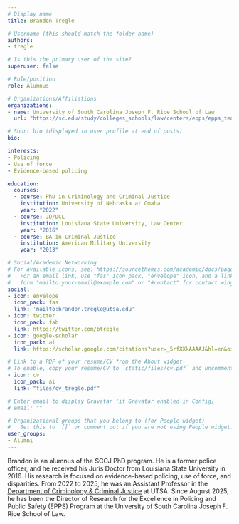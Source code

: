 ```yaml
---
# Display name
title: Brandon Tregle

# Username (this should match the folder name)
authors:
- tregle

# Is this the primary user of the site?
superuser: false

# Role/position
role: Alumnus

# Organizations/Affiliations
organizations:
- name: University of South Carolina Joseph F. Rice School of Law
  url: "https://sc.edu/study/colleges_schools/law/centers/epps/epps_team.php"

# Short bio (displayed in user profile at end of posts)
bio: 

interests:
- Policing
- Use of force
- Evidence-based policing

education:
  courses:
  - course: PhD in Criminology and Criminal Justice
    institution: University of Nebraska at Omaha
    year: "2022"
  - course: JD/DCL
    institution: Louisiana State University, Law Center
    year: "2016"
  - course: BA in Criminal Justice
    institution: American Military University
    year: "2013"

# Social/Academic Networking
# For available icons, see: https://sourcethemes.com/academic/docs/page-builder/#icons
#   For an email link, use "fas" icon pack, "envelope" icon, and a link in the
#   form "mailto:your-email@example.com" or "#contact" for contact widget.
social:
- icon: envelope
  icon_pack: fas
  link: 'mailto:brandon.tregle@utsa.edu'
- icon: twitter
  icon_pack: fab
  link: https://twitter.com/btregle
- icon: google-scholar
  icon_pack: ai
  link: https://scholar.google.com/citations?user=_5rfXXkAAAAJ&hl=en&oi=ao

# Link to a PDF of your resume/CV from the About widget.
# To enable, copy your resume/CV to `static/files/cv.pdf` and uncomment the lines below.
- icon: cv
  icon_pack: ai
  link: "files/cv_tregle.pdf"

# Enter email to display Gravatar (if Gravatar enabled in Config)
# email: ""

# Organizational groups that you belong to (for People widget)
#   Set this to `[]` or comment out if you are not using People widget.
user_groups:
- Alumni
---
```


Brandon is an alumnus of the SCCJ PhD program. He is a former police officer, and he received his Juris Doctor from Louisiana State University in 2016. His research is focused on evidence-based policing, use of force, and disparities. From 2022 to 2025, he was an Assistant Professor in the [Department of Criminology & Criminal Justice](https://hcap.utsa.edu/criminal-justice/) at UTSA. Since August 2025, he has been the Director of Research for the Excellence in Policing and Public Safety (EPPS) Program at the University of South Carolina Joseph F. Rice School of Law. 
